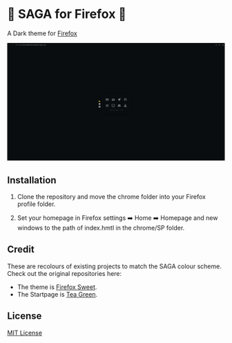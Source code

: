 # 🖤 SAGA for Firefox 🖤
A Dark theme for [Firefox](https://www.mozilla.org/en-US/firefox/new/)

![Screenshot](./screenshot.png)

## Installation
1. Clone the repository and move the chrome folder into your Firefox profile folder. 

2. Set your homepage in Firefox settings ➡️ Home ➡️ Homepage and new windows to the path of index.hmtl in the chrome/SP folder. 

## Credit
These are recolours of existing projects to match the SAGA colour scheme. Check out the original repositories here: </br>
- The theme is [Firefox Sweet](https://github.com/EliverLara/firefox-sweet-theme). </br>
- The Startpage is [Tea Green](https://github.com/sadparadiseinhell/tea-green). 

## License

[MIT License](./LICENSE)


